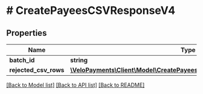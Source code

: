 # # CreatePayeesCSVResponseV4

## Properties

Name | Type | Description | Notes
------------ | ------------- | ------------- | -------------
**batch_id** | **string** |  | [optional]
**rejected_csv_rows** | [**\VeloPayments\Client\Model\CreatePayeesCSVResponseV3RejectedCsvRows[]**](CreatePayeesCSVResponseV3RejectedCsvRows.md) |  | [optional]

[[Back to Model list]](../../README.md#models) [[Back to API list]](../../README.md#endpoints) [[Back to README]](../../README.md)
